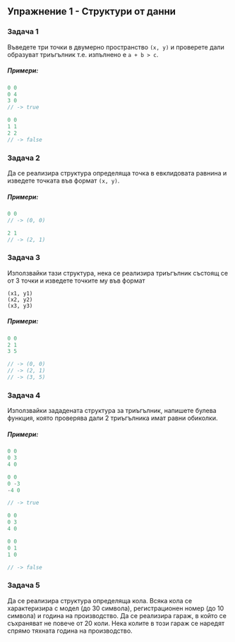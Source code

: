 ## Упражнение 1 - Структури от данни

### Задача 1

Въведете три точки в двумерно пространство ```(х, у)``` и проверете дали образуват триъгълник т.е. изпълнено е ```а + b > c```.

##### Примери:
```c++
0 0
0 4
3 0
// -> true

0 0
1 1
2 2
// -> false
```

### Задача 2

Да се реализира структура определяща точка в евклидовата равнина и изведете точката във формат ```(x, y)```.

##### Примери:
```c++
0 0
// -> (0, 0)

2 1
// -> (2, 1)
```

### Задача 3

Използвайки тази структура, нека се реализира триъгълник състоящ се от 3 точки и изведете точките му във формат
```
(x1, y1)
(x2, y2)
(x3, y3)
```

##### Примери:
```c++
0 0
2 1
3 5

// -> (0, 0)
// -> (2, 1)
// -> (3, 5)
```

### Задача 4

Използвайки зададената структура за триъгълник, напишете булева функция, която проверява дали 2 триъгълника имат равни обиколки.

##### Примери:
```c++
0 0
0 3
4 0

0 0
0 -3
-4 0

// -> true

0 0
0 3
4 0

0 0
0 1
1 0

// -> false
```

### Задача 5

Да се реализира структура определяща кола. Всяка кола се характеризира с модел (до 30 символа), регистрационен номер (до 10 символа) и година на производство. Да се реализира гараж, в който се съхраняват не повече от 20 коли. Нека колите в този гараж се наредят спрямо тяхната година на производство.